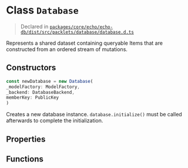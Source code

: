 # Class `Database`
> Declared in [`packages/core/echo/echo-db/dist/src/packlets/database/database.d.ts`](undefined)

Represents a shared dataset containing queryable Items that are constructed from an ordered stream of mutations.

## Constructors
```ts
const newDatabase = new Database(
_modelFactory: ModelFactory,
_backend: DatabaseBackend,
memberKey: PublicKey
)
```
Creates a new database instance.  `database.initialize()`  must be called afterwards to complete the initialization.

## Properties

## Functions
